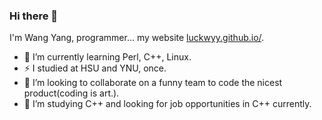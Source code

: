 ### Hi there 👋

<!--
<img align="right" src="https://github-readme-stats.vercel.app/api?username=luckywyy&show_icons=true&icon_color=CE1D2D&text_color=718096&bg_color=ffffff&hide_title=true" />
-->
<!--
**luckywyy/luckywyy** is a ✨ _special_ ✨ repository because its `README.md` (this file) appears on your GitHub profile.

Here are some ideas to get you started:

- 🔭 I’m currently working on ...
- 🌱 I’m currently learning ...
- 👯 I’m looking to collaborate on ...
- 🤔 I’m looking for help with ...
- 💬 Ask me about ...
- 📫 How to reach me: ...
- 😄 Pronouns: ...
- ⚡ Fun fact: ...
-->

I'm Wang Yang, programmer... my website [luckwyy.github.io/](https://luckwyy.github.io/).

- 🌱 I’m currently learning Perl, C++, Linux.
- ⚡ I studied at HSU and YNU, once.
- 👯 I’m looking to collaborate on a funny team to code the nicest product(coding is art.).
- 🤔 I’m studying C++ and looking for job opportunities in C++ currently.
